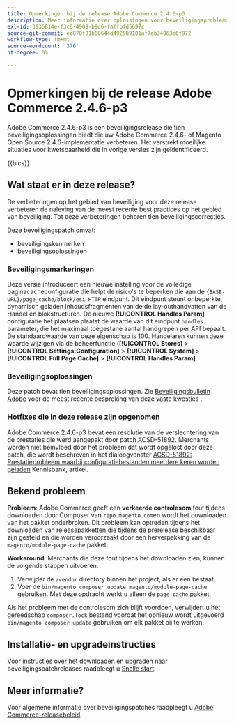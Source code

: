 ```yaml
---
title: Opmerkingen bij de release Adobe Commerce 2.4.6-p3
description: Meer informatie over oplossingen voor beveiligingsproblemen vindt u in de Adobe Commerce-release 2.4.6-p3.
exl-id: 3936814e-f3c6-4908-b9d6-faffbfd5697c
source-git-commit: ec870f81b60644d492989101af7eb34063e6f972
workflow-type: tm+mt
source-wordcount: '376'
ht-degree: 0%

---
```


# Opmerkingen bij de release Adobe Commerce 2.4.6-p3

Adobe Commerce 2.4.6-p3 is een beveiligingsrelease die tien beveiligingsoplossingen biedt die uw Adobe Commerce 2.4.6- of Magento Open Source 2.4.6-implementatie verbeteren. Het verstrekt moeilijke situaties voor kwetsbaarheid die in vorige versies zijn geïdentificeerd.

{{bics}}

## Wat staat er in deze release?

De verbeteringen op het gebied van beveiliging voor deze release verbeteren de naleving van de meest recente best practices op het gebied van beveiliging. Tot deze verbeteringen behoren tien beveiligingscorrecties.

Deze beveiligingspatch omvat:

* beveiligingskenmerken
* beveiligingsoplossingen

### Beveiligingsmarkeringen

Deze versie introduceert een nieuwe instelling voor de volledige paginacacheconfiguratie die helpt de risico&#39;s te beperken die aan de `{BASE-URL}/page_cache/block/esi HTTP` eindpunt. Dit eindpunt steunt onbeperkte, dynamisch geladen inhoudsfragmenten van de de lay-outhandvatten van de Handel en blokstructuren. De nieuwe **[!UICONTROL Handles Param]** configuratie het plaatsen plaatst de waarde van dit eindpunt `handles` parameter, die het maximaal toegestane aantal handgrepen per API bepaalt. De standaardwaarde van deze eigenschap is 100. Handelaren kunnen deze waarde wijzigen via de beheerfunctie (**[!UICONTROL Stores]** > **[!UICONTROL Settings:Configuration]** > **[!UICONTROL System]** > **[!UICONTROL Full Page Cache]** > **[!UICONTROL Handles Param]**. <!-- AC-9113 -->

### Beveiligingsoplossingen

Deze patch bevat tien beveiligingsoplossingen. Zie [Beveiligingsbulletin Adobe](https://helpx.adobe.com/security/products/magento/apsb23-50.html) voor de meest recente bespreking van deze vaste kwesties .

### Hotfixes die in deze release zijn opgenomen

Adobe Commerce 2.4.6-p3 bevat een resolutie van de verslechtering van de prestaties die werd aangepakt door patch ACSD-51892. Merchants worden niet beïnvloed door het probleem dat wordt opgelost door deze patch, die wordt beschreven in het dialoogvenster [ACSD-51892: Prestatieprobleem waarbij configuratiebestanden meerdere keren worden geladen](https://experienceleague.adobe.com/docs/commerce-knowledge-base/kb/support-tools/patches/v1-1-33/acsd-51892-performance-issue-where-config-files-load-multiple-times.html) Kennisbank, artikel.

## Bekend probleem

**Probleem**: Adobe Commerce geeft een **verkeerde controlesom** fout tijdens downloaden door Composer van `repo.magento.com`en wordt het downloaden van het pakket onderbroken. Dit probleem kan optreden tijdens het downloaden van releasepakketten die tijdens de prerelease beschikbaar zijn gesteld en die worden veroorzaakt door een herverpakking van de `magento/module-page-cache` pakket.

**Workaround**: Merchants die deze fout tijdens het downloaden zien, kunnen de volgende stappen uitvoeren:

1) Verwijder de `/vendor` directory binnen het project, als er een bestaat.
2) Voer de `bin/magento composer update magento/module-page-cache` gebruiken. Met deze opdracht werkt u alleen de `page cache` pakket.

Als het probleem met de controlesom zich blijft voordoen, verwijdert u het gereedschap `composer.lock` bestand voordat het opnieuw wordt uitgevoerd `bin/magento composer update` gebruiken om elk pakket bij te werken.

## Installatie- en upgradeinstructies

Voor instructies over het downloaden en upgraden naar beveiligingspatchreleases raadpleegt u [Snelle start](../../../installation/composer.md).

## Meer informatie?

Voor algemene informatie over beveiligingspatches raadpleegt u [Adobe Commerce-releasebeleid](https://experienceleague.adobe.com/docs/commerce-operations/release/planning/versioning-policy.html?lang=en#security-patch-release).
